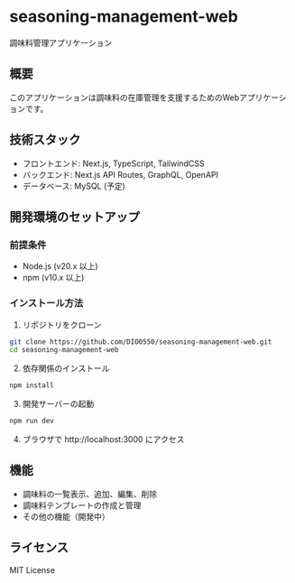 # seasoning-management-web

調味料管理アプリケーション

## 概要

このアプリケーションは調味料の在庫管理を支援するためのWebアプリケーションです。

## 技術スタック

- フロントエンド: Next.js, TypeScript, TailwindCSS
- バックエンド: Next.js API Routes, GraphQL, OpenAPI
- データベース: MySQL (予定)

## 開発環境のセットアップ

### 前提条件

- Node.js (v20.x 以上)
- npm (v10.x 以上)

### インストール方法

1. リポジトリをクローン

```bash
git clone https://github.com/DIO0550/seasoning-management-web.git
cd seasoning-management-web
```

2. 依存関係のインストール

```bash
npm install
```

3. 開発サーバーの起動

```bash
npm run dev
```

4. ブラウザで http://localhost:3000 にアクセス

## 機能

- 調味料の一覧表示、追加、編集、削除
- 調味料テンプレートの作成と管理
- その他の機能（開発中）

## ライセンス

MIT License
